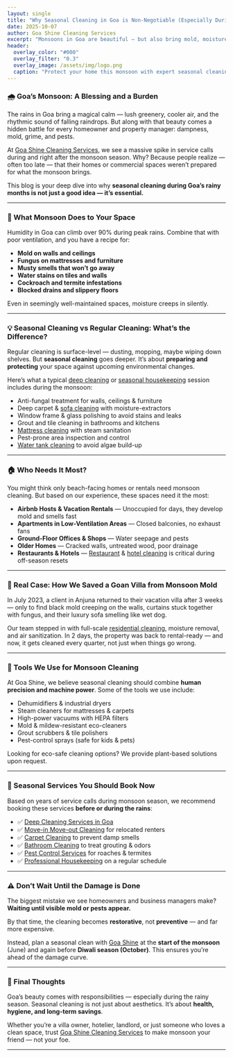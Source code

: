 ```yaml
---
layout: single
title: "Why Seasonal Cleaning in Goa is Non-Negotiable (Especially During Monsoon)"
date: 2025-10-07
author: Goa Shine Cleaning Services
excerpt: "Monsoons in Goa are beautiful — but also bring mold, moisture, and mess. Discover why seasonal cleaning is a must for every Goan home or business."
header:
  overlay_color: "#000"
  overlay_filter: "0.3"
  overlay_image: /assets/img/logo.png
  caption: "Protect your home this monsoon with expert seasonal cleaning"
---
```


### 🌧️ Goa’s Monsoon: A Blessing and a Burden

The rains in Goa bring a magical calm — lush greenery, cooler air, and the rhythmic sound of falling raindrops. But along with that beauty comes a hidden battle for every homeowner and property manager: dampness, mold, grime, and pests.

At [Goa Shine Cleaning Services](https://www.goashinecs.com/), we see a massive spike in service calls during and right after the monsoon season. Why? Because people realize — often too late — that their homes or commercial spaces weren’t prepared for what the monsoon brings.

This blog is your deep dive into why **seasonal cleaning during Goa’s rainy months is not just a good idea — it’s essential.**

---

### 🦠 What Monsoon Does to Your Space

Humidity in Goa can climb over 90% during peak rains. Combine that with poor ventilation, and you have a recipe for:

- **Mold on walls and ceilings**
- **Fungus on mattresses and furniture**
- **Musty smells that won’t go away**
- **Water stains on tiles and walls**
- **Cockroach and termite infestations**
- **Blocked drains and slippery floors**

Even in seemingly well-maintained spaces, moisture creeps in silently.

---

### 💡 Seasonal Cleaning vs Regular Cleaning: What’s the Difference?

Regular cleaning is surface-level — dusting, mopping, maybe wiping down shelves. But **seasonal cleaning** goes deeper. It’s about **preparing and protecting** your space against upcoming environmental changes.

Here’s what a typical [deep cleaning](https://www.goashinecs.com/deep-cleaning-services-goa.html) or [seasonal housekeeping](https://www.goashinecs.com/housekeeping-services-goa.html) session includes during the monsoon:

- Anti-fungal treatment for walls, ceilings & furniture  
- Deep carpet & [sofa cleaning](https://www.goashinecs.com/sofa-cleaning-services-goa.html) with moisture-extractors  
- Window frame & glass polishing to avoid stains and leaks  
- Grout and tile cleaning in bathrooms and kitchens  
- [Mattress cleaning](https://www.goashinecs.com/mattress-cleaning-goa.html) with steam sanitation  
- Pest-prone area inspection and control  
- [Water tank cleaning](https://www.goashinecs.com/water-tank-cleaning-goa.html) to avoid algae build-up

---

### 🏠 Who Needs It Most?

You might think only beach-facing homes or rentals need monsoon cleaning. But based on our experience, these spaces need it the most:

- **Airbnb Hosts & Vacation Rentals** — Unoccupied for days, they develop mold and smells fast  
- **Apartments in Low-Ventilation Areas** — Closed balconies, no exhaust fans  
- **Ground-Floor Offices & Shops** — Water seepage and pests  
- **Older Homes** — Cracked walls, untreated wood, poor drainage  
- **Restaurants & Hotels** — [Restaurant](https://www.goashinecs.com/restaurant-cleaning-goa.html) & [hotel cleaning](https://www.goashinecs.com/hotel-cleaning-goa.html) is critical during off-season resets

---

### 🧽 Real Case: How We Saved a Goan Villa from Monsoon Mold

In July 2023, a client in Anjuna returned to their vacation villa after 3 weeks — only to find black mold creeping on the walls, curtains stuck together with fungus, and their luxury sofa smelling like wet dog.

Our team stepped in with full-scale [residential cleaning](https://www.goashinecs.com/residential-cleaning-services-goa.html), moisture removal, and air sanitization. In 2 days, the property was back to rental-ready — and now, it gets cleaned every quarter, not just when things go wrong.

---

### 🧰 Tools We Use for Monsoon Cleaning

At Goa Shine, we believe seasonal cleaning should combine **human precision and machine power**. Some of the tools we use include:

- Dehumidifiers & industrial dryers  
- Steam cleaners for mattresses & carpets  
- High-power vacuums with HEPA filters  
- Mold & mildew-resistant eco-cleaners  
- Grout scrubbers & tile polishers  
- Pest-control sprays (safe for kids & pets)

Looking for eco-safe cleaning options? We provide plant-based solutions upon request.

---

### 🧼 Seasonal Services You Should Book Now

Based on years of service calls during monsoon season, we recommend booking these services **before or during the rains**:

- ✅ [Deep Cleaning Services in Goa](https://www.goashinecs.com/deep-cleaning-services-goa.html)  
- ✅ [Move-in Move-out Cleaning](https://www.goashinecs.com/move-in-move-out-cleaning-goa.html) for relocated renters  
- ✅ [Carpet Cleaning](https://www.goashinecs.com/carpet-cleaning-services-goa.html) to prevent damp smells  
- ✅ [Bathroom Cleaning](https://www.goashinecs.com/bathroom-cleaning-goa.html) to treat grouting & odors  
- ✅ [Pest Control Services](https://www.goashinecs.com/pest-control-services-goa.html) for roaches & termites  
- ✅ [Professional Housekeeping](https://www.goashinecs.com/maid-services-goa.html) on a regular schedule

---

### ⚠️ Don’t Wait Until the Damage is Done

The biggest mistake we see homeowners and business managers make? **Waiting until visible mold or pests appear.**

By that time, the cleaning becomes **restorative**, not **preventive** — and far more expensive.

Instead, plan a seasonal clean with [Goa Shine](https://www.goashinecs.com/) at the **start of the monsoon** (June) and again before **Diwali season (October)**. This ensures you’re ahead of the damage curve.

---

### 🙌 Final Thoughts

Goa’s beauty comes with responsibilities — especially during the rainy season. Seasonal cleaning is not just about aesthetics. It’s about **health, hygiene, and long-term savings**.

Whether you’re a villa owner, hotelier, landlord, or just someone who loves a clean space, trust [Goa Shine Cleaning Services](https://www.goashinecs.com/) to make monsoon your friend — not your foe.

---

